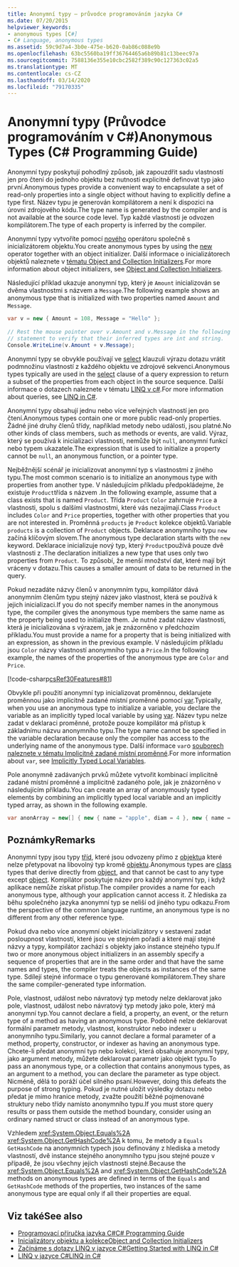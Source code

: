 ```yaml
---
title: Anonymní typy – průvodce programováním jazyka C#
ms.date: 07/20/2015
helpviewer_keywords:
- anonymous types [C#]
- C# Language, anonymous types
ms.assetid: 59c9d7a4-3b0e-475e-b620-0ab86c088e9b
ms.openlocfilehash: 63bc5560ba19ff36764465a6b89b81c13beec97a
ms.sourcegitcommit: 7588136e355e10cbc2582f389c90c127363c02a5
ms.translationtype: MT
ms.contentlocale: cs-CZ
ms.lasthandoff: 03/14/2020
ms.locfileid: "79170335"
---
```

# <a name="anonymous-types-c-programming-guide"></a><span data-ttu-id="8171f-102">Anonymní typy (Průvodce programováním v C#)</span><span class="sxs-lookup"><span data-stu-id="8171f-102">Anonymous Types (C# Programming Guide)</span></span>

<span data-ttu-id="8171f-103">Anonymní typy poskytují pohodlný způsob, jak zapouzdřit sadu vlastností jen pro čtení do jednoho objektu bez nutnosti explicitně definovat typ jako první.</span><span class="sxs-lookup"><span data-stu-id="8171f-103">Anonymous types provide a convenient way to encapsulate a set of read-only properties into a single object without having to explicitly define a type first.</span></span> <span data-ttu-id="8171f-104">Název typu je generován kompilátorem a není k dispozici na úrovni zdrojového kódu.</span><span class="sxs-lookup"><span data-stu-id="8171f-104">The type name is generated by the compiler and is not available at the source code level.</span></span> <span data-ttu-id="8171f-105">Typ každé vlastnosti je odvozen kompilátorem.</span><span class="sxs-lookup"><span data-stu-id="8171f-105">The type of each property is inferred by the compiler.</span></span>  
  
 <span data-ttu-id="8171f-106">Anonymní typy vytvoříte pomocí [nového](../../language-reference/operators/new-operator.md) operátoru společně s inicializátorem objektu.</span><span class="sxs-lookup"><span data-stu-id="8171f-106">You create anonymous types by using the [new](../../language-reference/operators/new-operator.md) operator together with an object initializer.</span></span> <span data-ttu-id="8171f-107">Další informace o inicializátorech objektů naleznete v [tématu Object and Collection Initializers](./object-and-collection-initializers.md).</span><span class="sxs-lookup"><span data-stu-id="8171f-107">For more information about object initializers, see [Object and Collection Initializers](./object-and-collection-initializers.md).</span></span>  
  
 <span data-ttu-id="8171f-108">Následující příklad ukazuje anonymní typ, který je `Amount` inicializován se dvěma vlastnostmi s názvem a `Message`.</span><span class="sxs-lookup"><span data-stu-id="8171f-108">The following example shows an anonymous type that is initialized with two properties named `Amount` and `Message`.</span></span>  
  
```csharp  
var v = new { Amount = 108, Message = "Hello" };  
  
// Rest the mouse pointer over v.Amount and v.Message in the following  
// statement to verify that their inferred types are int and string.  
Console.WriteLine(v.Amount + v.Message);  
```  
  
 <span data-ttu-id="8171f-109">Anonymní typy se obvykle používají ve [select](../../language-reference/keywords/select-clause.md) klauzuli výrazu dotazu vrátit podmnožinu vlastností z každého objektu ve zdrojové sekvenci.</span><span class="sxs-lookup"><span data-stu-id="8171f-109">Anonymous types typically are used in the [select](../../language-reference/keywords/select-clause.md) clause of a query expression to return a subset of the properties from each object in the source sequence.</span></span> <span data-ttu-id="8171f-110">Další informace o dotazech naleznete v tématu [LINQ v c#](../../linq/index.md).</span><span class="sxs-lookup"><span data-stu-id="8171f-110">For more information about queries, see [LINQ in C#](../../linq/index.md).</span></span>  
  
 <span data-ttu-id="8171f-111">Anonymní typy obsahují jednu nebo více veřejných vlastností jen pro čtení.</span><span class="sxs-lookup"><span data-stu-id="8171f-111">Anonymous types contain one or more public read-only properties.</span></span> <span data-ttu-id="8171f-112">Žádné jiné druhy členů třídy, například metody nebo události, jsou platné.</span><span class="sxs-lookup"><span data-stu-id="8171f-112">No other kinds of class members, such as methods or events, are valid.</span></span> <span data-ttu-id="8171f-113">Výraz, který se používá k inicializaci vlastnosti, nemůže být `null`, anonymní funkcí nebo typem ukazatele.</span><span class="sxs-lookup"><span data-stu-id="8171f-113">The expression that is used to initialize a property cannot be `null`, an anonymous function, or a pointer type.</span></span>  
  
 <span data-ttu-id="8171f-114">Nejběžnější scénář je inicializovat anonymní typ s vlastnostmi z jiného typu.</span><span class="sxs-lookup"><span data-stu-id="8171f-114">The most common scenario is to initialize an anonymous type with properties from another type.</span></span> <span data-ttu-id="8171f-115">V následujícím příkladu předpokládejme, že existuje `Product`třída s názvem .</span><span class="sxs-lookup"><span data-stu-id="8171f-115">In the following example, assume that a class exists that is named `Product`.</span></span> <span data-ttu-id="8171f-116">Třída `Product` `Color` zahrnuje `Price` a vlastnosti, spolu s dalšími vlastnostmi, které vás nezajímají.</span><span class="sxs-lookup"><span data-stu-id="8171f-116">Class `Product` includes `Color` and `Price` properties, together with other properties that you are not interested in.</span></span> <span data-ttu-id="8171f-117">Proměnná `products` je `Product` kolekce objektů.</span><span class="sxs-lookup"><span data-stu-id="8171f-117">Variable `products` is a collection of `Product` objects.</span></span> <span data-ttu-id="8171f-118">Deklarace anonymního typu `new` začíná klíčovým slovem.</span><span class="sxs-lookup"><span data-stu-id="8171f-118">The anonymous type declaration starts with the `new` keyword.</span></span> <span data-ttu-id="8171f-119">Deklarace inicializuje nový typ, který `Product`používá pouze dvě vlastnosti z .</span><span class="sxs-lookup"><span data-stu-id="8171f-119">The declaration initializes a new type that uses only two properties from `Product`.</span></span> <span data-ttu-id="8171f-120">To způsobí, že menší množství dat, které mají být vráceny v dotazu.</span><span class="sxs-lookup"><span data-stu-id="8171f-120">This causes a smaller amount of data to be returned in the query.</span></span>  
  
 <span data-ttu-id="8171f-121">Pokud nezadáte názvy členů v anonymním typu, kompilátor dává anonymním členům typu stejný název jako vlastnost, která se používá k jejich inicializaci.</span><span class="sxs-lookup"><span data-stu-id="8171f-121">If you do not specify member names in the anonymous type, the compiler gives the anonymous type members the same name as the property being used to initialize them.</span></span> <span data-ttu-id="8171f-122">Je nutné zadat název vlastnosti, která je inicializována s výrazem, jak je znázorněno v předchozím příkladu.</span><span class="sxs-lookup"><span data-stu-id="8171f-122">You must provide a name for a property that is being initialized with an expression, as shown in the previous example.</span></span> <span data-ttu-id="8171f-123">V následujícím příkladu jsou `Color` názvy vlastností anonymního typu a `Price`.</span><span class="sxs-lookup"><span data-stu-id="8171f-123">In the following example, the names of the properties of the anonymous type are `Color` and `Price`.</span></span>  
  
 [!code-csharp[csRef30Features#81](~/samples/snippets/csharp/VS_Snippets_VBCSharp/csRef30Features/CS/csref30.cs#81)]  
  
 <span data-ttu-id="8171f-124">Obvykle při použití anonymní typ inicializovat proměnnou, deklarujete proměnnou jako implicitně zadané místní proměnné pomocí [var](../../language-reference/keywords/var.md).</span><span class="sxs-lookup"><span data-stu-id="8171f-124">Typically, when you use an anonymous type to initialize a variable, you declare the variable as an implicitly typed local variable by using [var](../../language-reference/keywords/var.md).</span></span> <span data-ttu-id="8171f-125">Název typu nelze zadat v deklaraci proměnné, protože pouze kompilátor má přístup k základnímu názvu anonymního typu.</span><span class="sxs-lookup"><span data-stu-id="8171f-125">The type name cannot be specified in the variable declaration because only the compiler has access to the underlying name of the anonymous type.</span></span> <span data-ttu-id="8171f-126">Další informace `var`o [souborech naleznete v tématu Implicitně zadané místní proměnné](./implicitly-typed-local-variables.md).</span><span class="sxs-lookup"><span data-stu-id="8171f-126">For more information about `var`, see [Implicitly Typed Local Variables](./implicitly-typed-local-variables.md).</span></span>  
  
 <span data-ttu-id="8171f-127">Pole anonymně zadávaných prvků můžete vytvořit kombinací implicitně zadané místní proměnné a implicitně zadaného pole, jak je znázorněno v následujícím příkladu.</span><span class="sxs-lookup"><span data-stu-id="8171f-127">You can create an array of anonymously typed elements by combining an implicitly typed local variable and an implicitly typed array, as shown in the following example.</span></span>  
  
```csharp  
var anonArray = new[] { new { name = "apple", diam = 4 }, new { name = "grape", diam = 1 }};  
```  
  
## <a name="remarks"></a><span data-ttu-id="8171f-128">Poznámky</span><span class="sxs-lookup"><span data-stu-id="8171f-128">Remarks</span></span>  
 <span data-ttu-id="8171f-129">Anonymní typy jsou typy [tříd,](../../language-reference/keywords/class.md) které jsou odvozeny přímo z [objektu](../../language-reference/builtin-types/reference-types.md)a které nelze přetypovat na libovolný typ kromě [objektu](../../language-reference/builtin-types/reference-types.md).</span><span class="sxs-lookup"><span data-stu-id="8171f-129">Anonymous types are [class](../../language-reference/keywords/class.md) types that derive directly from [object](../../language-reference/builtin-types/reference-types.md), and that cannot be cast to any type except [object](../../language-reference/builtin-types/reference-types.md).</span></span> <span data-ttu-id="8171f-130">Kompilátor poskytuje název pro každý anonymní typ, i když aplikace nemůže získat přístup.</span><span class="sxs-lookup"><span data-stu-id="8171f-130">The compiler provides a name for each anonymous type, although your application cannot access it.</span></span> <span data-ttu-id="8171f-131">Z hlediska za běhu společného jazyka anonymní typ se neliší od jiného typu odkazu.</span><span class="sxs-lookup"><span data-stu-id="8171f-131">From the perspective of the common language runtime, an anonymous type is no different from any other reference type.</span></span>  
  
 <span data-ttu-id="8171f-132">Pokud dva nebo více anonymní objekt inicializátory v sestavení zadat posloupnost vlastností, které jsou ve stejném pořadí a které mají stejné názvy a typy, kompilátor zachází s objekty jako instance stejného typu.</span><span class="sxs-lookup"><span data-stu-id="8171f-132">If two or more anonymous object initializers in an assembly specify a sequence of properties that are in the same order and that have the same names and types, the compiler treats the objects as instances of the same type.</span></span> <span data-ttu-id="8171f-133">Sdílejí stejné informace o typu generované kompilátorem.</span><span class="sxs-lookup"><span data-stu-id="8171f-133">They share the same compiler-generated type information.</span></span>  
  
 <span data-ttu-id="8171f-134">Pole, vlastnost, událost nebo návratový typ metody nelze deklarovat jako pole, vlastnost, událost nebo návratový typ metody jako pole, který má anonymní typ.</span><span class="sxs-lookup"><span data-stu-id="8171f-134">You cannot declare a field, a property, an event, or the return type of a method as having an anonymous type.</span></span> <span data-ttu-id="8171f-135">Podobně nelze deklarovat formální parametr metody, vlastnost, konstruktor nebo indexer u anonymního typu.</span><span class="sxs-lookup"><span data-stu-id="8171f-135">Similarly, you cannot declare a formal parameter of a method, property, constructor, or indexer as having an anonymous type.</span></span> <span data-ttu-id="8171f-136">Chcete-li předat anonymní typ nebo kolekci, která obsahuje anonymní typy, jako argument metody, můžete deklarovat parametr jako objekt typu.</span><span class="sxs-lookup"><span data-stu-id="8171f-136">To pass an anonymous type, or a collection that contains anonymous types, as an argument to a method, you can declare the parameter as type object.</span></span> <span data-ttu-id="8171f-137">Nicméně, dělá to poráží účel silného psaní.</span><span class="sxs-lookup"><span data-stu-id="8171f-137">However, doing this defeats the purpose of strong typing.</span></span> <span data-ttu-id="8171f-138">Pokud je nutné uložit výsledky dotazu nebo předat je mimo hranice metody, zvažte použití běžné pojmenované struktury nebo třídy namísto anonymního typu.</span><span class="sxs-lookup"><span data-stu-id="8171f-138">If you must store query results or pass them outside the method boundary, consider using an ordinary named struct or class instead of an anonymous type.</span></span>  
  
 <span data-ttu-id="8171f-139">Vzhledem <xref:System.Object.Equals%2A> <xref:System.Object.GetHashCode%2A> k tomu, že metody a `Equals` `GetHashCode` na anonymních typech jsou definovány z hlediska a metody vlastností, dvě instance stejného anonymního typu jsou stejné pouze v případě, že jsou všechny jejich vlastnosti stejné.</span><span class="sxs-lookup"><span data-stu-id="8171f-139">Because the <xref:System.Object.Equals%2A> and <xref:System.Object.GetHashCode%2A> methods on anonymous types are defined in terms of the `Equals` and `GetHashCode` methods of the properties, two instances of the same anonymous type are equal only if all their properties are equal.</span></span>  
  
## <a name="see-also"></a><span data-ttu-id="8171f-140">Viz také</span><span class="sxs-lookup"><span data-stu-id="8171f-140">See also</span></span>

- [<span data-ttu-id="8171f-141">Programovací příručka jazyka C#</span><span class="sxs-lookup"><span data-stu-id="8171f-141">C# Programming Guide</span></span>](../index.md)
- [<span data-ttu-id="8171f-142">Inicializátory objektu a kolekce</span><span class="sxs-lookup"><span data-stu-id="8171f-142">Object and Collection Initializers</span></span>](./object-and-collection-initializers.md)
- [<span data-ttu-id="8171f-143">Začínáme s dotazy LINQ v jazyce C#</span><span class="sxs-lookup"><span data-stu-id="8171f-143">Getting Started with LINQ in C#</span></span>](../concepts/linq/index.md)
- [<span data-ttu-id="8171f-144">LINQ v jazyce C#</span><span class="sxs-lookup"><span data-stu-id="8171f-144">LINQ in C#</span></span>](../../linq/index.md)
